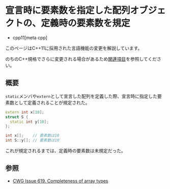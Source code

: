 # 宣言時に要素数を指定した配列オブジェクトの、定義時の要素数を規定
* cpp11[meta cpp]

<!-- start lang caution -->

このページはC++11に採用された言語機能の変更を解説しています。

のちのC++規格でさらに変更される場合があるため[関連項目](#relative-page)を参照してください。

<!-- last lang caution -->

## 概要
`static`メンバや`extern`として宣言した配列を定義した際、宣言時に指定した要素数として定義されることが規定された。

```cpp
extern int x[10];
struct S {
  static int y[10];
};

int x[];    // 要素数は10
int S::y[]; // 要素数は10
```

これが規定されるまでは、定義時の要素数は未規定だった。


## 参照
- [CWG Issue 619. Completeness of array types](http://www.open-std.org/jtc1/sc22/wg21/docs/cwg_defects.html#619)